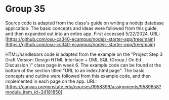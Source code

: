# Group 35

Source code is adapted from the class's guide on writing a nodejs database application. The basic concepts and ideas were followed from this guide, and then expanded out into an entire app. First accessed 5/22/2024.
URL: [https://github.com/osu-cs340-ecampus/nodejs-starter-app/tree/main](https://github.com/osu-cs340-ecampus/nodejs-starter-app/tree/main)

HTML/handlebars code is adapted from the example on the "Project Step 3 Draft Version: Design HTML Interface + DML SQL (Group / On Ed Discussion )" class page in week 6. The example code can be found at the bottom of the section titled "URL to an index.html page". The basic concepts and outline were followed from this example code, and then implemented in each page on the app. 
URL: [https://canvas.oregonstate.edu/courses/1958399/assignments/9589658?module_item_id=24181850]

